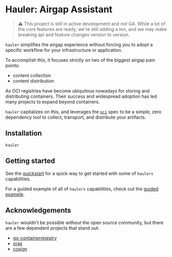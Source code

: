 # Hauler: Airgap Assistant

> ⚠️ This project is still in active development and _not_ GA.  While a lot of the core features are ready, we're still adding a _ton_, and we may make breaking api and feature changes version to version.

`hauler` simplifies the airgap experience without forcing you to adopt a specific workflow for your infrastructure or application.  

To accomplish this, it focuses strictly on two of the biggest airgap pain points:

* content collection
* content distribution

As OCI registries have become ubiquitous nowadays for storing and distributing containers.  Their success and widespread adoption has led many projects to expand beyond containers.

`hauler` capitalizes on this, and leverages the [`oci`]() spec to be a simple, zero dependency tool to collect, transport, and distribute your artifacts.

## Installation

`hauler` 

## Getting started

See the [quickstart](docs/walkthrough.md#Quickstart) for a quick way to get started with some of `haulers` capabilities.

For a guided example of all of `haulers` capabilities, check out the [guided example](docs/walkthrough.md#guided-examples).

## Acknowledgements

`hauler` wouldn't be possible without the open source community, but there are a few dependent projects that stand out:

* [go-containerregistry](https://github.com/google/go-containerregistry)
* [oras](https://github.com/oras-project/oras)
* [cosign](https://github.com/sigstore/cosign)
